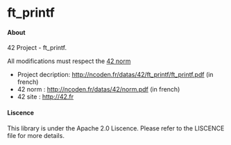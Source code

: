 ft_printf
=====

#### About
42 Project - ft_printf.

All modifications must respect the [42 norm](http://ncoden.fr/datas/42/norm.pdf)
* Project decription: http://ncoden.fr/datas/42/ft_printf/ft_printf.pdf (in french)
* 42 norm : http://ncoden.fr/datas/42/norm.pdf (in french)
* 42 site : http://42.fr

#### Liscence
This library is under the Apache 2.0 Liscence.
Please refer to the LISCENCE file for more details.
